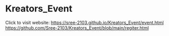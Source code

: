 # Kreators_Event



Click to visit website: https://sree-2103.github.io/Kreators_Event/event.html
https://github.com/Sree-2103/Kreators_Event/blob/main/regiter.html

